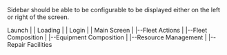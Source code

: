 Sidebar should be able to be configurable to be displayed either on the left or right of the screen.

Launch
|
|
Loading
|
|
Login
|
|
Main Screen
|
|--Fleet Actions
|
|--Fleet Composition
|
|--Equipment Composition
|
|--Resource Management
|
|--Repair Facilities
